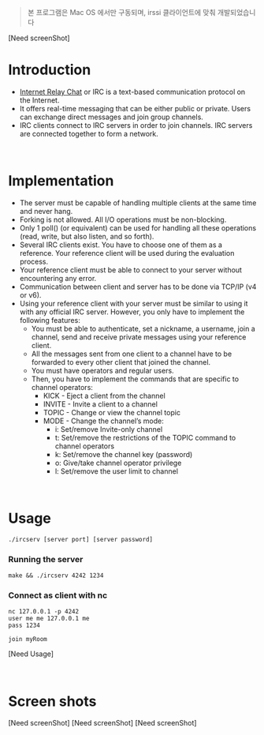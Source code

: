 > 본 프로그램은 Mac OS 에서만 구동되며, irssi 클라이언트에 맞춰 개발되었습니다

[Need screenShot]

# Introduction

- <a href="https://en.wikipedia.org/wiki/Internet_Relay_Chat" target="_blank">Internet Relay Chat</a> or IRC is a text-based communication protocol on the Internet.
- It offers real-time messaging that can be either public or private. Users can exchange direct messages and join group channels.
- IRC clients connect to IRC servers in order to join channels. IRC servers are connected together to form a network.

<br/>

# Implementation

- The server must be capable of handling multiple clients at the same time and never hang.
- Forking is not allowed. All I/O operations must be non-blocking.
- Only 1 poll() (or equivalent) can be used for handling all these operations (read,
write, but also listen, and so forth).
- Several IRC clients exist. You have to choose one of them as a reference. Your
reference client will be used during the evaluation process.
- Your reference client must be able to connect to your server without encountering any error.
- Communication between client and server has to be done via TCP/IP (v4 or v6).
- Using your reference client with your server must be similar to using it with any
official IRC server. However, you only have to implement the following features:
  - You must be able to authenticate, set a nickname, a username, join a channel,
send and receive private messages using your reference client.
  - All the messages sent from one client to a channel have to be forwarded to
every other client that joined the channel.
  - You must have operators and regular users.
  - Then, you have to implement the commands that are specific to channel operators:
    - KICK - Eject a client from the channel
    - INVITE - Invite a client to a channel
    - TOPIC - Change or view the channel topic
    - MODE - Change the channel’s mode:
      - i: Set/remove Invite-only channel
      - t: Set/remove the restrictions of the TOPIC command to channel operators
      - k: Set/remove the channel key (password)
      - o: Give/take channel operator privilege
      - l: Set/remove the user limit to channel

<br/>

# Usage
```
./ircserv [server port] [server password]
```

### Running the server
```
make && ./ircserv 4242 1234
```

### Connect as client with nc
```
nc 127.0.0.1 -p 4242
user me me 127.0.0.1 me
pass 1234
```
```
join myRoom
```
[Need Usage]

<br/>

# Screen shots
[Need screenShot]
[Need screenShot]
[Need screenShot]

